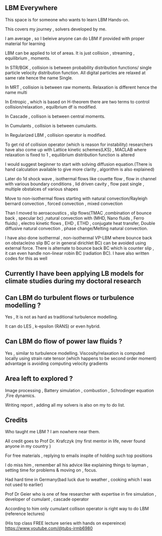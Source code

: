 ## LBM Everywhere 
This space is for someone who wants to learn LBM Hands-on.

This covers my journey , solvers developed by me.

I am average , so I beleive anyone can do LBM if provided with proper material for learning

LBM can be applied to lot of areas. 
It is just collision , streaming , equilibrium , moments.

In STR/BGK , collision is between probability distribution functions/ single particle velocity distribution function.
All digital particles are relaxed at same rate hence the name Single.

In MRT , collision is between raw moments.
Relaxation is different hence the name multi

In Entropic ,  which is based on H-theorem there are two terms to control collision/relaxation , equilbrium df is modified.

In Cascade , collison is between central moments.

In Cumulants , collision is between cumulants.

In Regularized LBM , collision operator is modified.

To get rid of collision operator (which is reason for instability) researchers have also come up with Lattice kinetic schemes(LKS) , MACLAB where relaxation is fixed to 1 , equilibrium distribution function is altered

I would suggest beginner to start with solving diffusion equation.(There is hand calculation available to give more clarity , algorithm is also explained)

Later do  1d shock wave , isothermal flows like couette flow , flow in channel with various boundary conditions , lid driven cavity ,
flow past single , multiple obstalces of various shapes

Move to non-isothermal flows starting with natural convection/Rayleigh bernard convection , forced convection , mixed convection

Than I moved to aeroacoustics , slip flows(TMAC ,combination of bounce back , specular bc) ,natural convection with (MHD, Nano fluids , Ferro fluids) , electro kinetic flows , EHD , ETHD , conjugate heat transfer, Double diffusive natural convection , phase change/Melting natural convection.

I have also done isothermal , non-isothermal VP-LBM where bounce back on obstacle(no slip BC or in general dirichlet BC) can be avoided using external force.
There is alternate to bounce back BC which is counter slip , it can even handle non-linear robin BC (radiation BC). I have also written codes for this as well

## Currently I have been applying LB models for climate studies during my doctoral research

## Can LBM do turbulent flows or turbulence modelling ?

Yes , It is not as hard as traditional turbulence modelling.

It can do LES , k-epsilon (RANS) or even hybrid.

## Can LBM do flow of power law fluids ?

Yes , similar to turbulence modelling.
Viscosity/relaxation is computed locally using strain rate tensor (which happens to be second order moment)
advantage is avoiding computing velocity gradients


## Area left to explored ?
Image processing , Battery simulation , combustion , Schrodinger equation ,Fire dynamics.

Writing report , adding all my solvers is also on my to do list.

## Credits 
Who taught me LBM ?
I am nowhere near them.

All credit goes to Prof Dr. Krafczyk (my first mentor in life, never found anyone in my country )

For free materials , replying to emails inspite of holding such top positions

I do miss him , remember all his advice like explaining things to layman , setting time for problems & moving on , focus.

Had hard time in Germany(bad luck due to weather , cooking which I was not used to earlier)

Prof Dr Geier who is one of few researcher with expertise in fire simulation , developer of cumulant , cascade operator

According to him only cumulant collison operator is right way to do LBM (reference lectures)

(His top class FREE lecture series with hands on expereince)
https://www.youtube.com/@tubs-irmb6980

